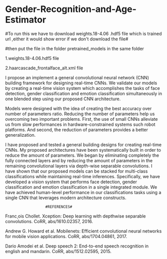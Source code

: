 # Gender-Recognition-and-Age-Estimator

#To run this we have to download weights.18-4.06 .hdf5 file which is trained url ,either it would show error if we don't download the file#

#then put the file in the folder pretrained_models in the same folder 

1.weights.18-4.06.hdf5 file

2.haarcascade_frontalface_alt.xml file

I propose an implement a general
convolutional neural network (CNN) building framework for
designing real-time CNNs. We validate our models by creating
a real-time vision system which accomplishes the tasks of
face detection, gender classification and emotion classification
simultaneously in one blended step using our proposed CNN
architecture.

Models were designed with the idea of creating the best accuracy
over number of parameters ratio. Reducing the number of
parameters help us overcoming two important problems. First,
the use of small CNNs alleviate us from slow performances
in hardware-constrained systems such robot platforms. And
second, the reduction of parameters provides a better generalization.

I have proposed and tested a general building designs
for creating real-time CNNs. My proposed architectures have
been systematically built in order to reduce the amount of
parameters. We began by eliminating completely the fully
connected layers and by reducing the amount of parameters
in the remaining convolutional layers via depth-wise separable
convolutions. I have shown that our proposed models can
be stacked for multi-class classifications while maintaining
real-time inferences. Specifically, we have developed a vision
system that performs face detection, gender classification
and emotion classification in a single integrated module. We
have achieved human-level performance in our classifications
tasks using a single CNN that leverages modern architecture
constructs.

                      #REFERENCES#

Franc¸ois Chollet. Xception: Deep learning with depthwise separable
convolutions. CoRR, abs/1610.02357, 2016.


Andrew G. Howard et al. Mobilenets: Efficient convolutional neural
networks for mobile vision applications. CoRR, abs/1704.04861, 2017.


Dario Amodei et al. Deep speech 2: End-to-end speech recognition in
english and mandarin. CoRR, abs/1512.02595, 2015.
